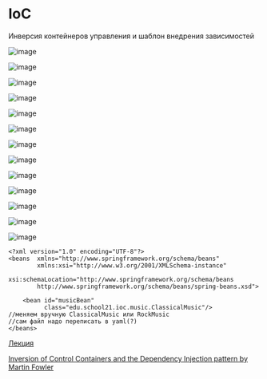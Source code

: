 # IoC
Инверсия контейнеров управления и шаблон внедрения зависимостей
 
 ![image](https://user-images.githubusercontent.com/84707645/190913049-c16f467b-d095-43ef-9584-5d4486e6ed02.png)
 
 ![image](https://user-images.githubusercontent.com/84707645/190913062-bd7fe18e-28fc-4482-a4c0-3c71409d545a.png)
 
 ![image](https://user-images.githubusercontent.com/84707645/190913501-f928b357-1de2-4cc4-901e-2e1950562f78.png)
 
 ![image](https://user-images.githubusercontent.com/84707645/190913532-c3180b3c-9e04-4ee9-bb1d-76386b8f1f0e.png)
 
 ![image](https://user-images.githubusercontent.com/84707645/190913602-acb50771-494e-4f07-9ff5-8bbe3c09ef86.png)
 
 ![image](https://user-images.githubusercontent.com/84707645/190913583-7bf0382c-239e-4609-803e-545c85b2b48d.png)
 
 ![image](https://user-images.githubusercontent.com/84707645/190913631-ea5b9cd7-77ef-4383-8b1a-89e8cb7f33f7.png)
 
 ![image](https://user-images.githubusercontent.com/84707645/190913662-d62295d5-78bb-4a00-88dc-33900b173a54.png)
 
 ![image](https://user-images.githubusercontent.com/84707645/190913673-2125c337-9ae2-42e2-ae81-9279b08b7e23.png)
 
 ![image](https://user-images.githubusercontent.com/84707645/190913730-8f51d04e-dd26-4b82-a129-76279add979f.png)
 
 ![image](https://user-images.githubusercontent.com/84707645/190913722-0a9107d3-4525-42b0-90d7-800637e5b737.png)
 
 ![image](https://user-images.githubusercontent.com/84707645/190913768-757ae88d-1353-49d9-959e-13908b24927d.png)
 
 ![image](https://user-images.githubusercontent.com/84707645/190913818-b5546045-51ad-43fa-b19b-1e1ba00d3dd2.png)
 
 ```
 <?xml version="1.0" encoding="UTF-8"?>
 <beans  xmlns="http://www.springframework.org/schema/beans"
         xmlns:xsi="http://www.w3.org/2001/XMLSchema-instance"
         xsi:schemaLocation="http://www.springframework.org/schema/beans
         http://www.springframework.org/schema/beans/spring-beans.xsd">
 
     <bean id="musicBean"
           class="edu.school21.ioc.music.ClassicalMusic"/>
 //меняем вручную ClassicalMusic или RockMusic
 //сам файл надо переписать в yaml(?)
 </beans>
 ```
 
 [Лекция](https://www.youtube.com/watch?v=Ns0IxBXDbWw)
 
 [Inversion of Control Containers and the Dependency Injection pattern by Martin Fowler](https://www.martinfowler.com/articles/injection.html)
